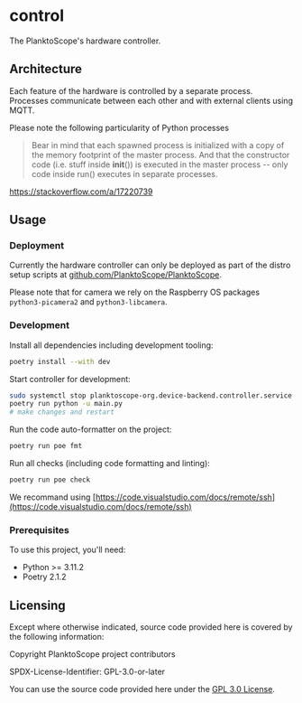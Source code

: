 # control

The PlanktoScope's hardware controller.

## Architecture

Each feature of the hardware is controlled by a separate process. Processes communicate between each other and with external clients using MQTT.

Please note the following particularity of Python processes

> Bear in mind that each spawned process is initialized with a copy of the memory footprint of the master process. And that the constructor code (i.e. stuff inside **init**()) is executed in the master process -- only code inside run() executes in separate processes.

https://stackoverflow.com/a/17220739

## Usage

### Deployment

Currently the hardware controller can only be deployed as part of the distro setup scripts at [github.com/PlanktoScope/PlanktoScope](https://github.com/PlanktoScope/PlanktoScope).

Please note that for camera we rely on the Raspberry OS packages `python3-picamera2` and `python3-libcamera`.

### Development

Install all dependencies including development tooling:

```sh
poetry install --with dev
```

Start controller for development:

```sh
sudo systemctl stop planktoscope-org.device-backend.controller.service
poetry run python -u main.py
# make changes and restart
```

Run the code auto-formatter on the project:

```sh
poetry run poe fmt
```

Run all checks (including code formatting and linting):

```sh
poetry run poe check
```

We recommand using [https://code.visualstudio.com/docs/remote/ssh](https://code.visualstudio.com/docs/remote/ssh)

### Prerequisites

To use this project, you'll need:

- Python >= 3.11.2
- Poetry 2.1.2

## Licensing

Except where otherwise indicated, source code provided here is covered by the following information:

Copyright PlanktoScope project contributors

SPDX-License-Identifier: GPL-3.0-or-later

You can use the source code provided here under the [GPL 3.0 License](https://www.gnu.org/licenses/gpl-3.0.en.html).
